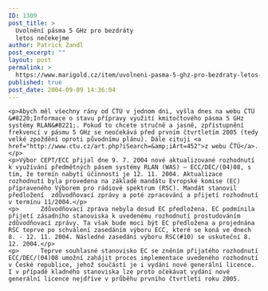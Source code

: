 ```yaml
---
ID: 1309
post_title: >
  Uvolnění pásma 5 GHz pro bezdráty
  letos nečekejme
author: Patrick Zandl
post_excerpt: ""
layout: post
permalink: >
  https://www.marigold.cz/item/uvolneni-pasma-5-ghz-pro-bezdraty-letos-necekejme
published: true
post_date: 2004-09-09 14:36:04
---
```

	<p>Abych měl všechny rány od ČTÚ v jednom dni, vyšla dnes na webu ČTÚ &#8220;Informace o stavu přípravy využití kmitočtového pásma 5 GHz systémy RLAN&#8221;. Pokud to chcete stručně a jasně, zpřístupnění frekvencí v pásmu 5 GHz se neočekává před prvním čtvrtletím 2005 (tedy velké zpoždění oproti původnímu plánu). Dále cituji <a href="http://www.ctu.cz/art.php?iSearch=&amp;iArt=452">z webu ČTÚ</a>.</p>
	<p>Výbor CEPT/ECC přijal dne 9. 7. 2004 nové aktualizované rozhodnutí k využívání předmětných pásem systémy RLAN (WAS) – ECC/DEC/(04)08, s tím, že termín nabytí účinnosti je 12. 11. 2004. Aktualizace rozhodnutí byla provedena na základě mandátu Evropské komise (EC) připraveného Výborem pro rádiové spektrum (RSC). Mandát stanovil předložení  zdůvodňovací zprávy a poté zpracování a přijetí rozhodnutí v termínu 11/2004.</p>
	<p>      Zdůvodňovací zpráva nebyla dosud EC předložena. EC podmínila přijetí zásadního stanoviska k uvedenému rozhodnutí prostudováním zdůvodňovací zprávy. Ta však bude moci být EC předložena a projednána RSC teprve po schválení zasedáním výboru ECC, které se koná ve dnech 8. - 12. 11. 2004. Následné zasedání výboru RSC(#10) se uskuteční 8. 12. 2004.</p>
	<p>      Teprve souhlasné stanovisko EC se zněním přijatého rozhodnutí ECC/DEC/(04)08 umožní zahájit proces implementace uvedeného rozhodnutí v České republice, jehož součástí je i vydání nové generální licence. I v případě kladného stanoviska lze proto očekávat vydání nové generální licence nejdříve v průběhu prvního čtvrtletí roku 2005.
</p>